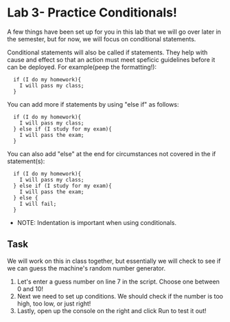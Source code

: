 # Lab 3- Practice Conditionals!
A few things have been set up for you in this lab that we will go over later in the semester, but for now, we will focus on conditional statements.

Conditional statements will also be called if statements. They help with cause and effect so that an action must meet speficic guidelines before it can be deployed. For example(peep the formatting!):
```
  if (I do my homework){
    I will pass my class;
  }
```
You can add more if statements by using "else if" as follows:
```
  if (I do my homework){
    I will pass my class;
  } else if (I study for my exam){
    I will pass the exam;
  }
```
You can also add "else" at the end for circumstances not covered in the if statement(s):
```
  if (I do my homework){ 
    I will pass my class;
  } else if (I study for my exam){
    I will pass the exam;
  } else {
    I will fail;
  }
```
* NOTE: Indentation is important when using conditionals.

## Task
We will work on this in class together, but essentially we will check to see if we can guess the machine's random number generator.

1. Let's enter a guess number on line 7 in the script. Choose one between 0 and 10!
2. Next we need to set up conditions. We should check if the number is too high, too low, or just right!
3. Lastly, open up the console on the right and click Run to test it out!
